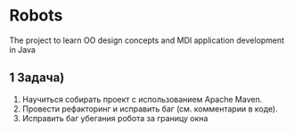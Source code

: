 # Robots
The project to learn OO design concepts and MDI application development in Java  
  
## 1 Задача)  
1. Научиться собирать проект с использованием Apache Maven.  
2. Провести рефакторинг и исправить баг (см. комментарии в коде).  
3. Исправить баг убегания робота за границу окна  

